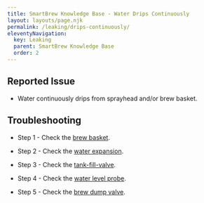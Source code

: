 ```yaml
---
title: SmartBrew Knowledge Base - Water Drips Continuously
layout: layouts/page.njk
permalink: /leaking/drips-continuously/
eleventyNavigation:
  key: Leaking
  parent: SmartBrew Knowledge Base
  order: 2
---
```

## Reported Issue

- Water continuously drips from sprayhead and/or brew basket.

## Troubleshooting

- Step 1 - Check the [brew basket](/leaking/check-brew-basket/).

- Step 2 - Check the [water expansion](/leaking/check-water-expansion/).

- Step 3 - Check the [tank-fill-valve](/leaking/check-tank-fill-valve-dripping/).

- Step 4 - Check the [water level probe](/leaking/check-water-level-probe-dripping/).

- Step 5 - Check the [brew dump valve](/leaking/check-brew-dump-valve/).
